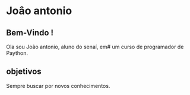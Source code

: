 # Joâo antonio
 
## Bem-Vindo !

Ola sou João antonio, aluno do senaí, em# um curso de programador de Paython.

## objetivos

Sempre buscar por novos conhecimentos.